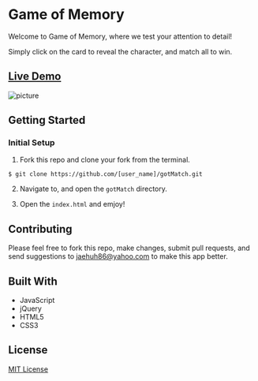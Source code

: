 # Game of Memory

Welcome to Game of Memory, where we test your attention to detail!

Simply click on the card to reveal the character, and match all to win.

## [Live Demo](http://www.jaehuh.network/)
![picture](assets/readMe.gif)


## Getting Started

### Initial Setup

1. Fork this repo and clone your fork from the terminal.

```$ git clone https://github.com/[user_name]/gotMatch.git```

2. Navigate to, and open the `gotMatch` directory.

3. Open the `index.html` and emjoy!

## Contributing

Please feel free to fork this repo, make changes, submit pull requests, and send suggestions to jaehuh86@yahoo.com to make this app better.

## Built With

* JavaScript
* jQuery
* HTML5
* CSS3

## License
[MIT License](https://opensource.org/licenses/mit-license.php)
